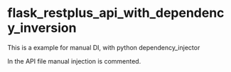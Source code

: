# flask_restplus_api_with_dependency_inversion
This is a example for manual DI, with python dependency_injector

In the API file manual injection is commented.


